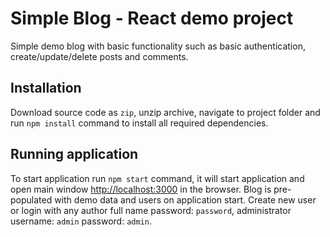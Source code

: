 # Simple Blog - React demo project
Simple demo blog with basic functionality such as basic authentication, create/update/delete
posts and comments.

## Installation
Download source code as `zip`, unzip archive, navigate to project folder and
run `npm install` command to install all required dependencies.

## Running application

To start application run `npm start` command, it will start application and
open main window [http://localhost:3000](http://localhost:3000) in the browser. 
Blog is pre-populated with demo data and users on application start. Create
new user or login with any author full name password: `password`, administrator
username: `admin` password: `admin`.
